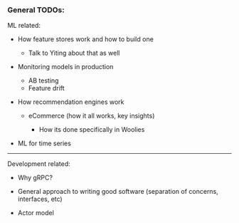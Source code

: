 

### General TODOs:


ML related:
- How feature stores work and how to build one
  
  - Talk to Yiting about that as well

- Monitoring models in production
    - AB testing
    - Feature drift

- How recommendation engines work

    - eCommerce (how it all works, key insights)
    
        - How its done specifically in Woolies
        

- ML for time series 

---

Development related:

- Why gRPC?

- General approach to writing good software (separation of concerns, interfaces, etc)

- Actor model